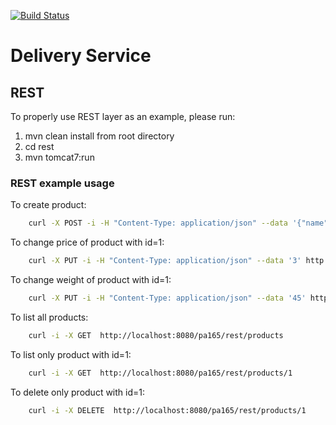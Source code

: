 [![Build Status](https://travis-ci.org/PavelSynek/DeliveryService.svg)](https://travis-ci.org/PavelSynek/DeliveryService)

# Delivery Service

## REST
To properly use REST layer as an example, please run:
1. mvn clean install from root directory
2. cd rest
3. mvn tomcat7:run

### REST example usage
To create product:
```sh
    curl -X POST -i -H "Content-Type: application/json" --data '{"name":"test2", "price":"200", "weight":"215"}' http://localhost:8080/pa165/rest/products/create
```

To change price of product with id=1:
```sh
    curl -X PUT -i -H "Content-Type: application/json" --data '3' http://localhost:8080/pa165/rest/products/1/price
```

To change weight of product with id=1:
```sh
    curl -X PUT -i -H "Content-Type: application/json" --data '45' http://localhost:8080/pa165/rest/products/1/weight
```

To list all products:
```sh
    curl -i -X GET  http://localhost:8080/pa165/rest/products
```

To list only product with id=1:
```sh
    curl -i -X GET  http://localhost:8080/pa165/rest/products/1
```

To delete only product with id=1:
```sh
    curl -i -X DELETE  http://localhost:8080/pa165/rest/products/1
```